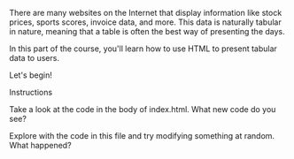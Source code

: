There are many websites on the Internet that display information like stock prices, sports scores, invoice data, and more. This data is naturally tabular in nature, meaning that a table is often the best way of presenting the days.

In this part of the course, you'll learn how to use HTML to present tabular data to users.

Let's begin!

Instructions

Take a look at the code in the body of index.html. What new code do you see?

Explore with the code in this file and try modifying something at random. What happened?
